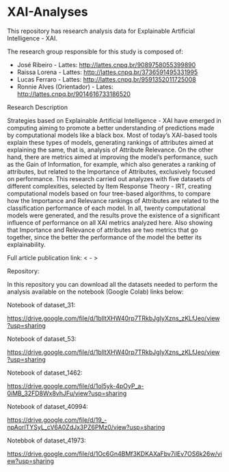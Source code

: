 # XAI-Analyses

This repository has research analysis data for Explainable Artificial Intelligence - XAI.

The research group responsible for this study is composed of:
- José Ribeiro - Lattes: http://lattes.cnpq.br/9089758055399890
- Raissa Lorena - Lattes: http://lattes.cnpq.br/3736591495331995
- Lucas Ferraro - Lattes: http://lattes.cnpq.br/9591352011725008
- Ronnie Alves (Orientador) - Lates: http://lattes.cnpq.br/9014616733186520

Research Description

Strategies based on Explainable Artificial Intelligence - XAI have emerged in computing aiming to promote a better understanding of predictions made by computational models like a black box. Most of today’s XAI-based tools explain these types of models, generating rankings of attributes aimed at explaining the same, that is, analysis of Attribute Relevance. On the other hand, there are metrics aimed at improving the model’s performance, such as the Gain of
Information, for example, which also generates a ranking of attributes, but related to the Importance of Attributes, exclusively focused on performance. This research carried out analyzes with five datasets of different complexities, selected by Item Response Theory - IRT, creating computational models based on four tree-based algorithms, to compare how the Importance and Relevance rankings of Attributes are related to the classification performance of each model.
In all, twenty computational models were generated, and the results prove the existence of a significant influence of performance on all XAI metrics analyzed here. Also showing that Importance and Relevance of attributes are two metrics that go together, since the better the performance of the model the better its explainability.

Full article publication link: < - >

Repository:

In this repository you can download all the datasets needed to perform the analysis available on the notebook (Google Colab) links below:

Notebook of dataset_31:

https://drive.google.com/file/d/1bIltXHW40rp7TRkbJgIyXzns_zKLfJeo/view?usp=sharing

Notebook of dataset_53:

https://drive.google.com/file/d/1bIltXHW40rp7TRkbJgIyXzns_zKLfJeo/view?usp=sharing

Notebook of dataset_1462:

https://drive.google.com/file/d/1ol5yk-4pOyP_a-0iMB_32FD8Wx8vhJFu/view?usp=sharing

Notebook of dataset_40994:

https://drive.google.com/file/d/19_-npAorlTYSyL_cV6A0ZdJx3PZ6PMz0/view?usp=sharing

Notebbok of dataset_41973:

https://drive.google.com/file/d/1Oc6Gn4BMf3KDKAXaFbv7ilEv7OS6k26w/view?usp=sharing


